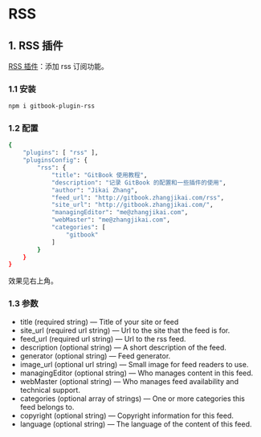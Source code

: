 # RSS


##  1. RSS 插件
[RSS 插件](https://www.npmjs.com/package/gitbook-plugin-rss)：添加 rss 订阅功能。

###  1.1 安装

```bash
npm i gitbook-plugin-rss
```
### 1.2 配置

```bash
{
    "plugins": [ "rss" ],
    "pluginsConfig": {
        "rss": {
            "title": "GitBook 使用教程",
            "description": "记录 GitBook 的配置和一些插件的使用",
            "author": "Jikai Zhang",
            "feed_url": "http://gitbook.zhangjikai.com/rss",
            "site_url": "http://gitbook.zhangjikai.com/",
            "managingEditor": "me@zhangjikai.com",
            "webMaster": "me@zhangjikai.com",
            "categories": [
                "gitbook"
            ]
        }
    }
}
```
效果见右上角。

###  1.3 参数

 - title (required string) — Title of your site or feed
 - site_url (required url string) — Url to the site that the feed is for.
 - feed_url (required url string) — Url to the rss feed.
 - description (optional string) — A short description of the feed.
 - generator (optional string) — Feed generator.
 - image_url (optional url string) — Small image for feed readers to use.
 - managingEditor (optional string) — Who manages content in this feed.
 - webMaster (optional string) — Who manages feed availability and technical support.
 - categories (optional array of strings) — One or more categories this feed belongs to.
 - copyright (optional string) — Copyright information for this feed.
 - language (optional string) — The language of the content of this feed.
